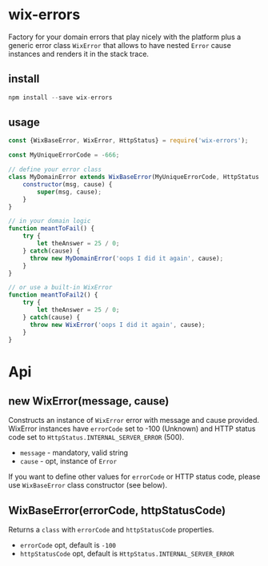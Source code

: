 # wix-errors
Factory for your domain errors that play nicely with the platform plus a generic error class `WixError` that allows to have nested `Error` cause instances and renders it in the stack trace.


## install

```js 
npm install --save wix-errors
```

## usage

```js
const {WixBaseError, WixError, HttpStatus} = require('wix-errors');

const MyUniqueErrorCode = -666;

// define your error class
class MyDomainError extends WixBaseError(MyUniqueErrorCode, HttpStatus.NOT_FOUND) {
    constructor(msg, cause) {
        super(msg, cause);
    }
}

// in your domain logic
function meantToFail() {
    try {
        let theAnswer = 25 / 0;
    } catch(cause) {
      throw new MyDomainError('oops I did it again', cause);        
    }
}

// or use a built-in WixError
function meantToFail2() {
    try {
        let theAnswer = 25 / 0;
    } catch(cause) {
      throw new WixError('oops I did it again', cause);        
    }
}

```

# Api

## new WixError(message, cause)
Constructs an instance of `WixError` error with message and cause provided. WixError instances have 
`errorCode` set to -100 (Unknown) and HTTP status code set to `HttpStatus.INTERNAL_SERVER_ERROR` (500).
- `message` - mandatory, valid string
- `cause` - opt, instance of `Error`

If you want to define other values for `errorCode` or HTTP status code, please use `WixBaseError` class constructor (see below).

## WixBaseError(errorCode, httpStatusCode)
Returns a `class` with `errorCode` and `httpStatusCode` properties.

- `errorCode` opt, default is `-100`
- `httpStatusCode` opt, default is `HttpStatus.INTERNAL_SERVER_ERROR` 


